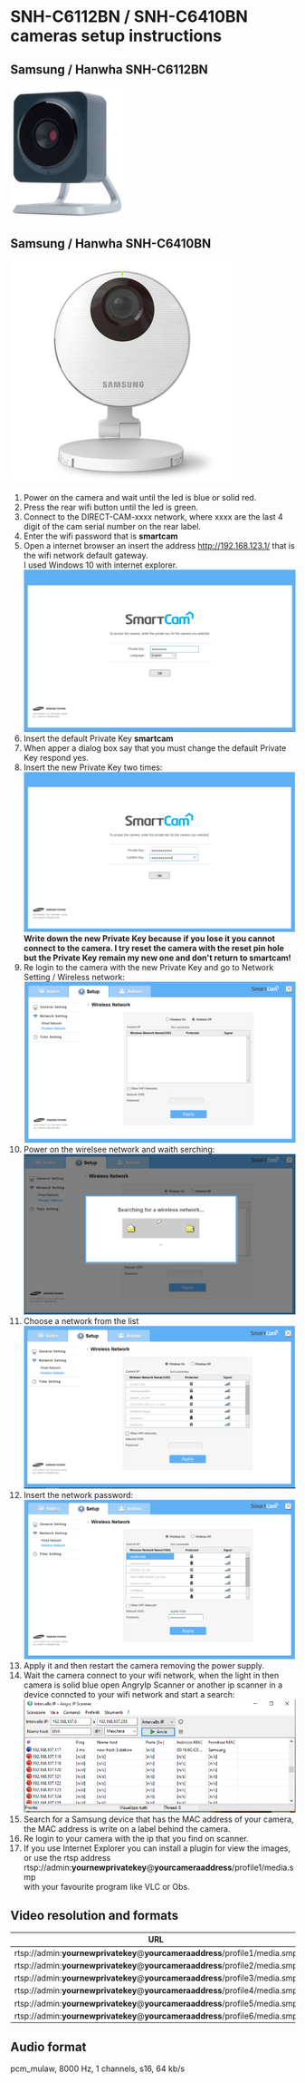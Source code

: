 # SNH-C6112BN / SNH-C6410BN cameras setup instructions
## Samsung / Hanwha SNH-C6112BN   
 ![Samsung / Hanwha SNH-C6112BN](SNH-C6112BN.jpg)
 
## Samsung / Hanwha SNH-C6410BN   
 ![Samsung / Hanwha SNH-C6410BN](snh-c6410bn.png)

 1. Power on the camera and wait until the led is blue or solid red.  
 2. Press the rear wifi button until the led is green.  
 3. Connect to the DIRECT-CAM-xxxx network, where xxxx are the last 4 digit of the cam serial number on the rear label.  
 4. Enter the wifi password that is **smartcam**  
 5. Open a internet browser an insert the address http://192.168.123.1/ that is the wifi network default gateway.  
 I used Windows 10 with internet explorer.  
 ![](smartcam1.png)  
 6. Insert the default Private Key **smartcam**  
 7. When apper a dialog box say that you must change the default Private Key respond yes.  
 8. Insert the new Private Key two times:  
 ![](smartcam3.png)  
 **Write down the new Private Key because if you lose it you cannot connect to the camera. I try reset the camera with the reset pin hole but the Private Key remain my new one and don't return to smartcam!**  
 9. Re login to the camera with the new Private Key and go to Network Setting / Wireless network:  
 ![](smartcam5.png)  
 10. Power on the wirelsee network and waith serching:  
 ![](smartcam6.png)  
 11. Choose a network from the list  
 ![](smartcam7.png)  
 12. Insert the network password:  
 ![](smartcam8.png)  
 13. Apply it and then restart the camera removing the power supply.  
 14. Wait the camera connect to your wifi network, when the light in then camera is solid blue open AngryIp Scanner or another ip scanner in a device conncted to your wifi network and start a search:  
 ![](smartcam9.png)  
 15. Search for a Samsung device that has the MAC address of your camera, the MAC address is write on a label behind the camera.  
 16. Re login to your camera with the ip that you find on scanner.  
 17. If you use Internet Explorer you can install a plugin for view the images, or use the rtsp address  
 rtsp://admin:**yournewprivatekey**@**yourcameraaddress**/profile1/media.smp  
 with your favourite program like VLC or Obs.

## Video resolution and formats
URL|Video|Resolution|TBR
---|-----|----------|---
rtsp://admin:**yournewprivatekey**@**yourcameraaddress**/profile1/media.smp|mjpeg|1920x1080|1
rtsp://admin:**yournewprivatekey**@**yourcameraaddress**/profile2/media.smp|h264|640x360|10
rtsp://admin:**yournewprivatekey**@**yourcameraaddress**/profile3/media.smp|h264|640x360|30
rtsp://admin:**yournewprivatekey**@**yourcameraaddress**/profile4/media.smp|h264|1280x720|15
rtsp://admin:**yournewprivatekey**@**yourcameraaddress**/profile5/media.smp|h264|1920x1080|30
rtsp://admin:**yournewprivatekey**@**yourcameraaddress**/profile6/media.smp|h264|640x360|30

## Audio format
pcm_mulaw, 8000 Hz, 1 channels, s16, 64 kb/s
